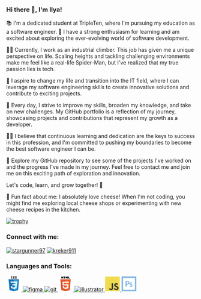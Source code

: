 ### Hi there 👋, I'm Ilya!


📚 I'm a dedicated student at TripleTen, where I'm pursuing my education as a software engineer. 🚀 I have a strong enthusiasm for learning and am excited about exploring the ever-evolving world of software development.

🧗‍♂️ Currently, I work as an industrial climber. This job has given me a unique perspective on life. Scaling heights and tackling challenging environments make me feel like a real-life Spider-Man, but I've realized that my true passion lies is tech.

💼 I aspire to change my life and transition into the IT field, where I can leverage my software engineering skills to create innovative solutions and contribute to exciting projects.

🌟 Every day, I strive to improve my skills, broaden my knowledge, and take on new challenges. My GitHub portfolio is a reflection of my journey, showcasing projects and contributions that represent my growth as a developer.

👨‍💻 I believe that continuous learning and dedication are the keys to success in this profession, and I'm committed to pushing my boundaries to become the best software engineer I can be.

📁 Explore my GitHub repository to see some of the projects I've worked on and the progress I've made in my  journey. Feel free to contact me and join me on this exciting path of exploration and innovation.

Let's code, learn, and grow together! 🚀

🧀 Fun fact about me: I absolutely love cheese! When I'm not coding, you might find me exploring local cheese shops or experimenting with new cheese recipes in the kitchen.

[![trophy](https://github-profile-trophy.vercel.app/?username=ryo-ma&theme=onedark)](https://github.com/ryo-ma/github-profile-trophy)



<h3 align="left">Connect with me:</h3>
<p align="left">
<a href="https://twitter.com/stargunner97" target="blank"><img align="center" src="https://raw.githubusercontent.com/rahuldkjain/github-profile-readme-generator/master/src/images/icons/Social/twitter.svg" alt="stargunner97" height="30" width="40" /></a>
<a href="https://instagram.com/kreker911" target="blank"><img align="center" src="https://raw.githubusercontent.com/rahuldkjain/github-profile-readme-generator/master/src/images/icons/Social/instagram.svg" alt="kreker911" height="30" width="40" /></a>
</p>

<h3 align="left">Languages and Tools:</h3>
<p align="left"> <a href="https://www.w3schools.com/css/" target="_blank" rel="noreferrer"> <img src="https://raw.githubusercontent.com/devicons/devicon/master/icons/css3/css3-original-wordmark.svg" alt="css3" width="40" height="40"/> </a> <a href="https://www.figma.com/" target="_blank" rel="noreferrer"> <img src="https://www.vectorlogo.zone/logos/figma/figma-icon.svg" alt="figma" width="40" height="40"/> </a> <a href="https://git-scm.com/" target="_blank" rel="noreferrer"> <img src="https://www.vectorlogo.zone/logos/git-scm/git-scm-icon.svg" alt="git" width="40" height="40"/> </a> <a href="https://www.w3.org/html/" target="_blank" rel="noreferrer"> <img src="https://raw.githubusercontent.com/devicons/devicon/master/icons/html5/html5-original-wordmark.svg" alt="html5" width="40" height="40"/> </a> <a href="https://www.adobe.com/in/products/illustrator.html" target="_blank" rel="noreferrer"> <img src="https://www.vectorlogo.zone/logos/adobe_illustrator/adobe_illustrator-icon.svg" alt="illustrator" width="40" height="40"/> </a> <a href="https://developer.mozilla.org/en-US/docs/Web/JavaScript" target="_blank" rel="noreferrer"> <img src="https://raw.githubusercontent.com/devicons/devicon/master/icons/javascript/javascript-original.svg" alt="javascript" width="40" height="40"/> </a> <a href="https://www.photoshop.com/en" target="_blank" rel="noreferrer"> <img src="https://raw.githubusercontent.com/devicons/devicon/master/icons/photoshop/photoshop-line.svg" alt="photoshop" width="40" height="40"/> </a> </p>



